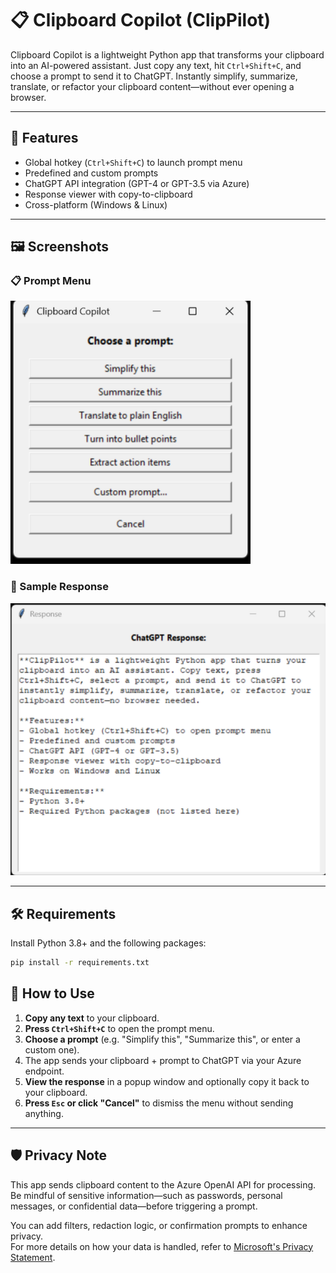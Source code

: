 # 📋 Clipboard Copilot (ClipPilot)

Clipboard Copilot is a lightweight Python app that transforms your clipboard into an AI-powered assistant. Just copy any text, hit `Ctrl+Shift+C`, and choose a prompt to send it to ChatGPT. Instantly simplify, summarize, translate, or refactor your clipboard content—without ever opening a browser.

---

## 🚀 Features

- Global hotkey (`Ctrl+Shift+C`) to launch prompt menu  
- Predefined and custom prompts  
- ChatGPT API integration (GPT-4 or GPT-3.5 via Azure)  
- Response viewer with copy-to-clipboard  
- Cross-platform (Windows & Linux)

---

## 🖼️ Screenshots

### 📋 Prompt Menu
![Prompt Menu](ClipPilot_Menu.png)

### 🧠 Sample Response
![Response Window](ClipPilot_Response.png)

---

## 🛠️ Requirements

Install Python 3.8+ and the following packages:

```bash
pip install -r requirements.txt
```

## 🧠 How to Use

1. **Copy any text** to your clipboard.  
2. **Press `Ctrl+Shift+C`** to open the prompt menu.  
3. **Choose a prompt** (e.g. "Simplify this", "Summarize this", or enter a custom one).  
4. The app sends your clipboard + prompt to ChatGPT via your Azure endpoint.  
5. **View the response** in a popup window and optionally copy it back to your clipboard.  
6. **Press `Esc` or click "Cancel"** to dismiss the menu without sending anything.

---

## 🛡️ Privacy Note

This app sends clipboard content to the Azure OpenAI API for processing.  
Be mindful of sensitive information—such as passwords, personal messages, or confidential data—before triggering a prompt.

You can add filters, redaction logic, or confirmation prompts to enhance privacy.  
For more details on how your data is handled, refer to [Microsoft's Privacy Statement](https://privacy.microsoft.com/en-us/privacystatement).
